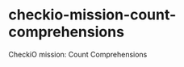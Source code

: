 ﻿checkio-mission-count-comprehensions
====================================

CheckiO mission: Count Comprehensions
